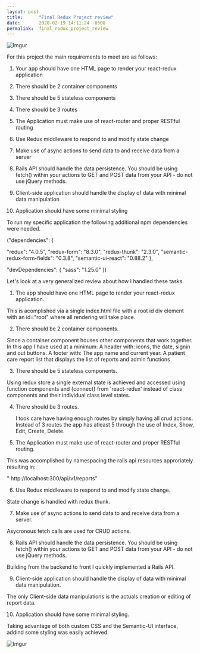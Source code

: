 ```yaml
---
layout: post
title:      "Final Redux Project review"
date:       2020-02-19 14:11:24 -0500
permalink:  final_redux_project_review
---
```


![Imgur](https://i.imgur.com/sFcCJDu.png)



For this project the main requirements to meet are as follows:

1. Your app should have one HTML page to render your react-redux application

2. There should be 2 container components
 
3. There should be 5 stateless components

4. There should be 3 routes
 
5. The Application must make use of react-router and proper RESTful routing 
 
6. Use Redux middleware to respond to and modify state change
 
7. Make use of async actions to send data to and receive data from a server
 
8. Rails API should handle the data persistence. You should be using fetch() within your actions to GET and POST data from your API - do not use jQuery methods.
 
9. Client-side application should handle the display of data with minimal data manipulation
 
10.   Application should have some minimal styling





To run my specific application the following additional npm dependencies were needed.

  ("dependencies": {  

  "redux": "4.0.5",
    "redux-form": "8.3.0",
    "redux-thunk": "2.3.0",
    "semantic-redux-form-fields": "0.3.8",
    "semantic-ui-react": "0.88.2"
  },

  "devDependencies": {
    "sass": "1.25.0"
  })
	

Let's look at a very generalized review about how I handled these tasks.
	
1. The app should have one HTML page to render your react-redux application. 

 This is acomplished via a single index.html file with a root id div element  with an  id="root"  where all rendering will take place. 

2. There should be 2 container components.

 Since a container component houses other components that work together.  In this app I have used at a minimum:        A header with: icons, the date, signin and out buttons. A footer with: The app name and current year. A patient care report list that displays the list of reports and admin functions

3. There should be 5 stateless components. 
 
 Using redux store a single external state is achieved and accessed using function components and {connect} from 'react-redux' instead of class components and their individual class level states.	
 
4. There should be 3 routes.
 
   I took care have having enough routes by simply having all crud actions. Instead of 3 routes the app has atleast 5              through the use of  Index, Show, Edit, Create, Delete.
 
5. The Application must make use of react-router and proper RESTful routing. 
 
 This was accomplished by namespacing the rails api resources approriately resulting in:

 " http://localhost:300/api/v1/reports"
 
6. Use Redux middleware to respond to and modify state change.
 
 State change is handled with redux thunk.
 
7. Make use of async actions to send data to and receive data from a server.

 Asycronous fetch calls are used for CRUD actions.
 
8.  Rails API should handle the data persistence. You should be using fetch() within your actions to GET and POST data 
 from your API - do not use jQuery methods.
 
 Building from the backend to front I quickly implemented a Rails	API.
 
9.  Client-side application should handle the display of data with minimal data manipulation.
 
 The only Client-side data manipulations is the actuals creation or editing of report data.
 
10.  Application should have some minimal styling.

 Taking advantage of both custom CSS and the Semantic-UI interface, addind some styling 
 was easily achieved.
 
![Imgur](https://imgur.com/mGOAG1h.gif)



												 
												 


